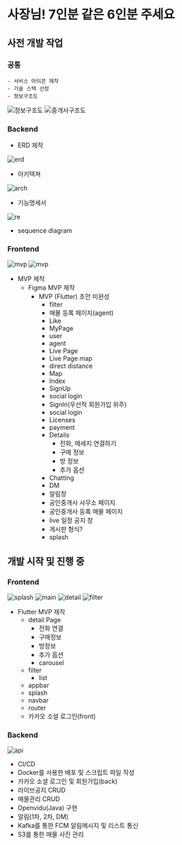 # 사장님! 7인분 같은 6인분 주세요

## 사전 개발 작업


### 공통
    - 서비스 아이콘 제작
    - 기술 스택 선정
    - 정보구조도 
![정보구조도](/uploads/a789c3a4597dd16b9642b5002b7873cb/image.png)
![중개사구조도](/uploads/e3f8510d1b700b495ebf14a8bcf52757/image.png)

### Backend
- ERD 제작  

![erd](readme_assets/erd.PNG)

- 아키텍쳐

![arch](/uploads/f60246a9859ac5ff54498f7353ac44ee/image.png)

- 기능명세서

![re](readme_assets/re.PNG)

- sequence diagram



### Frontend

![mvp](readme_assets/figma_user.PNG)
![mvp](readme_assets/figma_agent.PNG)


- MVP 제작
    - Figma MVP 제작
        - MVP (Flutter) 초안 미완성
            - filter
            - 매물 등록 페이지(agent)
            - Like
            - MyPage
            - user
            - agent
            - Live Page
            - Live Page map
            - direct distance
            - Map
            - Index
            - SignUp
            - social login
            - SignIn(우선적 회원가입 위주)
            - social login
            - Licenses
            - payment
            - Details
                - 전화, 메세지 연결하기
                - 구매 정보
                - 방 정보
                - 추가 옵션
            - Chatting
            - DM
            - 알림창
            - 공인중개사 사무소 페이지
            - 공인중개사 등록 매물 페이지
            - live 일정 공지 창
            - 게시판 형식?
            - splash


## 개발 시작 및 진행 중

### Frontend

![splash](readme_assets/splash.PNG)
![main](readme_assets/main.PNG)
![detail](readme_assets/detail.PNG)
![filter](readme_assets/filter.PNG)

- Flutter MVP 제작
    - detail Page
        - 전화 연결
        - 구매정보
        - 방정보
        - 추가 옵션
        - carousel
    - filter
        - list
    - appbar
    - splash
    - navbar
    - router
    - 카카오 소셜 로그인(front)




### Backend

![api](readme_assets/api.PNG)

- CI/CD
- Docker를 사용한 배포 및 스크립트 파일 작성
- 카카오 소셜 로그인 및 회원가입(back)
- 라이브공지 CRUD
- 매물관리 CRUD
- Openvidu(Java) 구현
- 알림(1차, 2차, DM)
- Kafka를 통한 FCM 알림메시지 및 리스트 통신
- S3를 통한 매물 사진 관리

